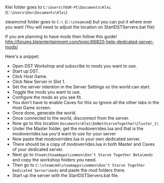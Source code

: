 Klei folder goes to `C:\Users\YOUR-PC\Documents\Klei` (`C:\Users\Dev\Documents\Klei`)

steamcmd folder goes to `C:\` (`C:\steamcmd`)
but you can put it where ever you want (You will need to adjust the location on StartDSTServers.bat file)

If you are planning to have mods then follow this guide! http://forums.kleientertainment.com/topic/66820-help-dedicated-server-mods/

Here's a snippet:

-	Open DST Workshop and subscribe to mods you want to use.
-	Start up DST.
-	Click Host Game.
-	Click New Server in Slot 1.
-	Set the server intention in the Server Settings so the world can start.
-	Toggle the mods you want to use.
-	Configure the mods as you see fit.
-	You don't have to enable Caves for this so ignore all the other tabs in the Host Game screen.
-	Once done, generate the world.
-	Once connected to the world, disconnect from the server.
-	Now go to this location `Documents\Klei\DoNotStarveTogether\Cluster_1\`
-	Under the Master folder, get the modoverrides.lua and that is the modoverrides.lua you'd want to use for your server
-	Now paste that modoverrides.lua in your own dedicated server.
-	There should be a copy of modoverrides.lua in both Master and Caves of your dedicated server.
-	Next go to `Steam\SteamApps\common\Don't Starve Together Beta\mods` and copy the workshop folders you need.
-	Then go to `C:\steamcmd\steamapps\common\Don't Starve Together Dedicated Server\mods` and paste the mod folders there.
-	Start up the server with the StartDSTServers.bat file.

